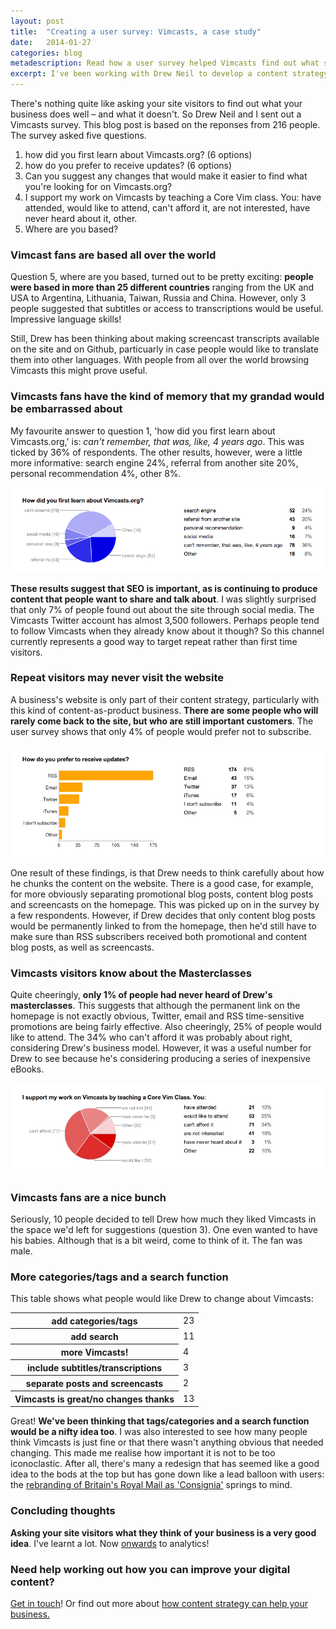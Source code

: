 ```yaml
---
layout: post
title:  "Creating a user survey: Vimcasts, a case study"
date:   2014-01-27 
categories: blog
metadescription: Read how a user survey helped Vimcasts find out what site visitors liked about Vimcasts – and what they didn't.
excerpt: I've been working with Drew Neil to develop a content strategy for the popular developers' site, Vimcasts. I've had a few thoughts about what might make the site more user-friendly and more supportive of Drew's current business goals. However, there's nothing quite like asking your site visitors to find out what your content does well – and what it doesn't. Read on to find out what Vimcast fans said about the site.
---
```


<p>There's nothing quite like asking your site visitors to find out what your business does well – and what it doesn't. So Drew Neil and I sent out a Vimcasts survey. This blog post is based on the reponses from 216 people. The survey asked five questions. <p/>

<ol>
	<li>how did you first learn about Vimcasts.org? (6 options)</li>
	<li>how do you prefer to receive updates? (6 options)</li>
	<li>Can you suggest any changes that would make it easier to find what you're looking for on Vimcasts.org?</li>
	<li>I support my work on Vimcasts by teaching a Core Vim class. You: have attended, would like to attend, can't afford it, are not interested, have never heard about it, other.</li>
	<li>Where are you based?</li>
</ol>	

<h3>Vimcast fans are based all over the world</h3>
<p>Question 5, where are you based, turned out to be pretty exciting: <b>people were based in more than 25 different countries</b> ranging from the UK and USA to Argentina, Lithuania, Taiwan, Russia and China. However, only 3 people suggested that subtitles or access to transcriptions would be useful. Impressive language skills!</p> 

<p>Still, Drew has been thinking about making screencast transcripts available on the site and on Github, particuarly in case people would like to translate them into other languages. With people from all over the world browsing Vimcasts this might prove useful.</p>

<h3>Vimcasts fans have the kind of memory that my grandad would be embarrassed about</h3>

<p>My favourite answer to question 1, 'how did you first learn about Vimcasts.org,' is: <i>can't remember, that was, like, 4 years ago</i>. This was ticked by 36% of respondents. The other results, however, were a little more informative: search engine 24%, referral from another site 20%, personal recommendation 4%, other 8%.</p>
<img class="Vimcasts_survey_1" src="/images/Vimcasts_survey_1.png" alt="pie-chart showing how users first learnt about Vimcasts">

<p><b>These results suggest that <abbrev title="search-engine optimisation">SEO</abbrev> is important, as is continuing to produce content that people want to share and talk about</b>. I was slightly surprised that only 7% of people found out about the site through social media. The Vimcasts Twitter account has almost 3,500 followers. Perhaps people tend to follow Vimcasts when they already know about it though? So this channel currently represents a good way to target repeat rather than first time visitors.</p> 

<h3>Repeat visitors may never visit the website</h3>

<p>A business's website is only part of their content strategy, particularly with this kind of content-as-product business. <b>There are some people who will rarely come back to the site, but who are still important customers</b>. The user survey shows that only 4% of people would prefer not to subscribe.</p> 
<img class="Vimcasts_survey_2" src="/images/Vimcasts_survey_2.jpg" alt="pie-chart showing how users subscribe to Vimcasts: RSS 61%, email 15%, Twitter 13%, iTunes 6%, don't subscribe 4%, other 2%">

<p>One result of these findings, is that Drew needs to think carefully about how he chunks the content on the website. There is a good case, for example, for more obviously separating promotional blog posts, content blog posts and screencasts on the homepage. This was picked up on in the survey by a few respondents. However, if Drew decides that only content blog posts would be permanently linked to from the homepage, then he'd still have to make sure than RSS subscribers received both promotional and content blog posts, as well as screencasts.</p>

<h3>Vimcasts visitors know about the Masterclasses</h3>

<p>Quite cheeringly, <b>only 1% of people had never heard of Drew's masterclasses</b>. This suggests that although the permanent link on the homepage is not exactly obvious, Twitter, email and RSS time-sensitive promotions are being fairly effective. Also cheeringly, 25% of people would like to attend. The 34% who can't afford it was probably about right, considering Drew's business model. However, it was a useful number for Drew to see because he's considering producing a series of inexpensive eBooks.</p> 
<img class="Vimcasts_survey_3" src="/images/Vimcasts_survey_3.jpg" alt="pie-chart showing what users know about the Vimcast masterclasses, including 19% not interested and 10% other">


<h3>Vimcasts fans are a nice bunch</h3>

<p>Seriously, 10 people decided to tell Drew how much they liked Vimcasts in the space we'd left for suggestions (question 3). One even wanted to have his babies. Although that is a bit weird, come to think of it. The fan was male.</p>

<h3>More categories/tags and a search function</h3>
<p>This table shows what people would like Drew to change about Vimcasts:</p>

<table>
	<tbody>
		<tr>
			<th>add categories/tags</th>
			<td>23</td>
		</tr>
		<tr>
			<th>add search</th>
			<td>11</td>
		</tr>		
		<tr>	
			<th>more Vimcasts!</th>
			<td>4</td>
		</tr>	
		<tr>	
			<th>include subtitles/transcriptions</th>
			<td>3</td>
		</tr>	
		<tr>	
			<th>separate posts and screencasts</th>
			<td>2</td>
		</tr>	
		<tr>	
			<th>Vimcasts is great/no changes thanks</th>
			<td>13</td>
		</tr>
	</tbody>
</table>	

<p>Great! <b>We've been thinking that tags/categories and a search function would be a nifty idea too</b>. I was also interested to see how many people think Vimcasts is just fine or that there wasn't anything obvious that needed changing. This made me realise how important it is not to be too iconoclastic. After all, there's many a redesign that has seemed like a good idea to the bods at the top but has gone down like a lead balloon with users: the <a href="https://news.bbc.co.uk/1/hi/business/2002480.stm"> rebranding of Britain's Royal Mail as 'Consignia'</a> springs to mind.</p>

<h3>Concluding thoughts</h3>
<p><b>Asking your site visitors what they think of your business is a very good idea</b>. I've learnt a lot. Now <a href="/blog/2014/02/05/Redesigning-Vimcasts-The-Analytics-Overview.html#.UvqDG2TV_IY">onwards</a> to analytics!</p>

<h3>Need help working out how you can improve your digital content?</h3>
<a href="mailto:hannah.adcock@gmail.com">Get in touch</a>! Or find out more about <a href="/#what_is_content_strategy_section">how content strategy can help your business.




